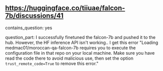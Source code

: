 ## https://huggingface.co/tiiuae/falcon-7b/discussions/41

contains_question: yes

question_part: I successfully finetuned the falcon-7b and pushed it to the hub. However, the HF inference API isn't working.. I get this error "Loading medmac01/moroccan-qa-falcon-7b requires you to execute the configuration file in that repo on your local machine. Make sure you have read the code there to avoid malicious use, then set the option `trust_remote_code=True` to remove this error."